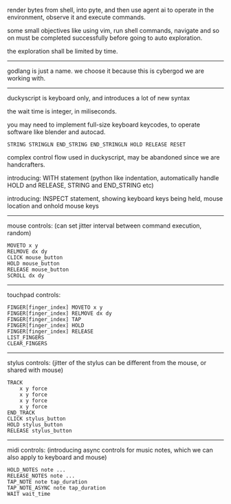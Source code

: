 render bytes from shell, into pyte, and then use agent ai to operate in the environment, observe it and execute commands.

some small objectives like using vim, run shell commands, navigate and so on must be completed successfully before going to auto exploration.

the exploration shall be limited by time.

---

godlang is just a name. we choose it because this is cybergod we are working with.

---

duckyscript is keyboard only, and introduces a lot of new syntax

the wait time is integer, in miliseconds.

you may need to implement full-size keyboard keycodes, to operate software like blender and autocad.

```
STRING STRINGLN END_STRING END_STRINGLN HOLD RELEASE RESET
```

complex control flow used in duckyscript, may be abandoned since we are handcrafters.

introducing: WITH statement (python like indentation, automatically handle HOLD and RELEASE, STRING and END_STRING etc)

introducing: INSPECT statement, showing keyboard keys being held, mouse location and onhold mouse keys

---

mouse controls: (can set jitter interval between command execution, random)

```
MOVETO x y
RELMOVE dx dy
CLICK mouse_button
HOLD mouse_button
RELEASE mouse_button
SCROLL dx dy
```

---

touchpad controls:

```
FINGER[finger_index] MOVETO x y
FINGER[finger_index] RELMOVE dx dy
FINGER[finger_index] TAP
FINGER[finger_index] HOLD
FINGER[finger_index] RELEASE
LIST_FINGERS
CLEAR_FINGERS
```

---

stylus controls: (jitter of the stylus can be different from the mouse, or shared with mouse)

```
TRACK
    x y force
    x y force
    x y force
    x y force
END_TRACK
CLICK stylus_button
HOLD stylus_button
RELEASE stylus_button
```

---

midi controls: (introducing async controls for music notes, which we can also apply to keyboard and mouse)

```
HOLD_NOTES note ...
RELEASE_NOTES note ...
TAP_NOTE note tap_duration
TAP_NOTE_ASYNC note tap_duration
WAIT wait_time
```

